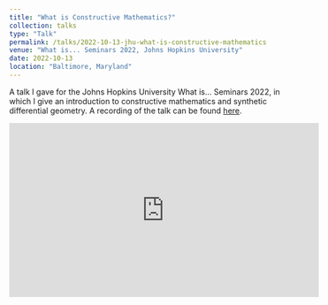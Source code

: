 ```yaml
---
title: "What is Constructive Mathematics?"
collection: talks
type: "Talk"
permalink: /talks/2022-10-13-jhu-what-is-constructive-mathematics
venue: "What is... Seminars 2022, Johns Hopkins University"
date: 2022-10-13
location: "Baltimore, Maryland"
---
```


A talk I gave for the Johns Hopkins University What is... Seminars 2022, in which I give an introduction to constructive mathematics and synthetic differential geometry. A recording of the talk can be found [here](https://www.youtube.com/watch?v=n1kNYyclTbM).

<p align="center">
  <iframe width="560" height="315" src="https://www.youtube.com/watch?v=n1kNYyclTbM" title="YouTube video player" frameborder="0" allow="accelerometer; autoplay; clipboard-write; encrypted-media; gyroscope; picture-in-picture" allowfullscreen></iframe>
</p>
